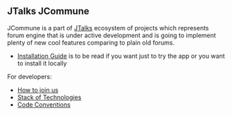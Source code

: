 JTalks JCommune
---
JCommune is a part of [JTalks](http://jtalks.org) ecosystem of projects which represents forum engine that is under active development and is going to implement plenty of new cool features comparing to plain old forums.

* [Installation Guide](docs/installation/general-installation-guide.md) is to be read if you want just to try the app or you want to install it locally

For developers:
* [How to join us](http://jtalks.org/display/jtalks/How+to+join+us)
* [Stack of Technologies](http://jtalks.org/display/jtalks/Stack+of+technologies)
* [Code Conventions](http://jtalks.org/display/jtalks/Code+Conventions)
